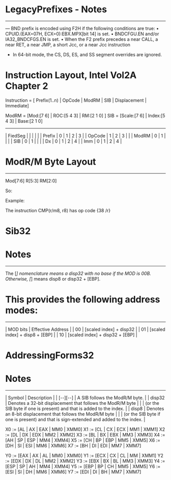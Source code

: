 # LegacyPrefixes - Notes
-----------------------------------------------------
— BND prefix is encoded using F2H if the following conditions are true:
• CPUID.(EAX=07H, ECX=0):EBX.MPX[bit 14] is set.
• BNDCFGU.EN and/or IA32_BNDCFGS.EN is set.
• When the F2 prefix precedes a near CALL, a near RET, a near JMP, a short Jcc, or a near Jcc instruction
- In 64-bit mode, the CS, DS, ES, and SS segment overrides are ignored.

# Instruction Layout, Intel Vol2A Chapter 2

Instruction = [ Prefix(1..n) | OpCode | ModRM | SIB | Displacement | Immediate]

ModRM = [Mod:[7 6] | ROC:[5 4 3] | RM:[2 1 0] ]
SIB = [Scale:[7 6] | Index:[5 4 3] | Base:[2 1 0]

----------------------------
| FiedSeg |   |   |   |   |
| Prefix  | 0 | 1 | 2 | 3 |
| OpCode  | 1 | 2 | 3 |   |
| ModRM   | 0 | 1 |   |   |
| SIB     | 0 | 1 |   |   |
| Dx      | 0 | 1 | 2 | 4 |
| Imm     | 0 | 1 | 2 | 4 |

# ModR/M Byte Layout
-----------------------------------------------------
Mod[7:6] R[5:3] RM[2:0]


So:

Example: 

The instruction CMP(r/m8, r8) has op code {38 /r}

# Sib32
# Notes
------------------------------------------------------------------------------------------------------------
The [*] nomenclature means a disp32 with no base if the MOD is 00B. Otherwise, [*] means disp8 or disp32 + [EBP].  

# This provides the following address modes:
------------------------------------------------------------------------------------------------------------
| MOD bits | Effective Address               |
| 00       | [scaled index] + disp32         |
| 01       | [scaled index] + disp8 + [EBP]  |
| 10       | [scaled index] + disp32 + [EBP] |


# AddressingForms32
# Notes
----------------------------------------------------------------------------
| Symbol   | Description                                                                           |
| [--][--] | A SIB follows the ModR/M byte.                                                        |
| disp32   | Denotes a 32-bit displacement that follows the ModR/M byte                            |
|          | (or the SIB byte if one is present) and that is added to the index.                   |
| disp8    | Denotes an 8-bit displacement that follows the ModR/M byte                            |
|          | (or the SIB byte if one is present) and that is sign-extended and added to the index. |


X0 := [AL | AX | EAX | MM0 | XMM0]
X1 := [CL | CX | ECX | MM1 | XMM1]
X2 := [DL | DX | EDX | MM2 | XMM2]
X3 := [BL | BX | EBX | MM3 | XMM3]
X4 := [AH | SP | ESP | MM4 | XMM4]
X5 := [CH | BP | EBP | MM5 | XMM5]
X6 := [DH | SI | ESI | MM6 | XMM6]
X7 := [BH | DI | EDI | MM7 | XMM7]


Y0 := [EAX | AX | AL | MM0 | XMM0]
Y1 := [ECX | CX | CL | MM  | XMM1]
Y2 := [EDX | DX | DL | MM2 | XMM2]
Y3 := [EBX | BX | BL | MM3 | XMM3]
Y4 := [ESP | SP | AH | MM4 | XMM4]
Y5 := [EBP | BP | CH | MM5 | XMM5]
Y6 := [ESI | SI | DH | MM6 | XMM6]
Y7 := [EDI | DI | BH | MM7 | XMM7]
